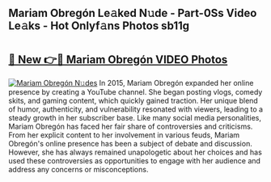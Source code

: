 ## Mariam Obregón Le𝚊ked N𝚞de - Part-0Ss Video Le𝚊ks - Hot Onlyf𝚊ns Photos sb11g

# <h2><a href="http://ac36.deff.icu/?id=Mariam+Obreg%c3%b3n">🔗 New 👉🔴 Mariam Obregón VIDEO Photos</a></h2>

[![Mariam Obregón N𝚞des](https://i.imgur.com/rIISA9y.gif)](http://ac36.deff.icu/?id=Mariam+Obreg%c3%b3n)
In 2015, Mariam Obregón expanded her online presence by creating a YouTube channel. She began posting vlogs, comedy skits, and gaming content, which quickly gained traction. Her unique blend of humor, authenticity, and vulnerability resonated with viewers, leading to a steady growth in her subscriber base. Like many social media personalities, Mariam Obregón has faced her fair share of controversies and criticisms. From her explicit content to her involvement in various feuds, Mariam Obregón's online presence has been a subject of debate and discussion. However, she has always remained unapologetic about her choices and has used these controversies as opportunities to engage with her audience and address any concerns or misconceptions.

